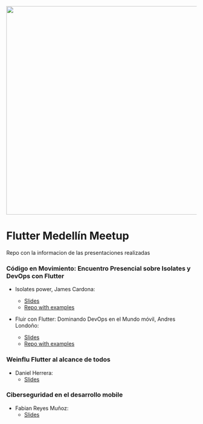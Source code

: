 <p align="center"><img src="https://secure.meetupstatic.com/photos/event/3/b/e/a/clean_502755338.webp" align="middle" width="550"></p> 

# Flutter Medellín Meetup
Repo con la informacion de las presentaciones realizadas

### Código en Movimiento: Encuentro Presencial sobre Isolates y DevOps con Flutter

- Isolates power, James Cardona:
	- [Slides]()
	- [Repo with examples]()

- Fluir con Flutter: Dominando DevOps en el Mundo móvil, Andres Londoño:
	- [Slides]()
	- [Repo with examples]()

### Weinflu Flutter al alcance de todos

- Daniel Herrera:
	- [Slides](slides/Weinflu%20ppt.pdf)
	

### Ciberseguridad en el desarrollo mobile

- Fabian Reyes Muñoz:
	- [Slides](slides/Ciberseguridad%20en%20el%20desarrollo%20mobile.pdf)